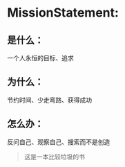 # MissionStatement:

## 是什么：

一个人永恒的目标、追求

## 为什么：

节约时间、少走弯路、获得成功

## 怎么办：

反问自己、观察自己、搜索而不是创造

 

> 这是一本比较垃圾的书